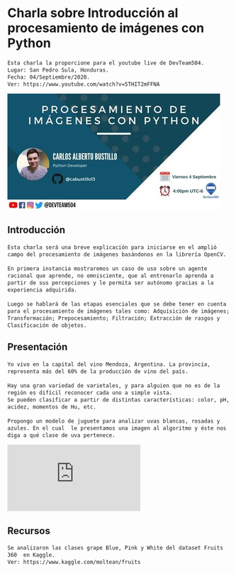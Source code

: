 # Charla sobre Introducción al procesamiento de imágenes con Python

```
Esta charla la proporcione para el youtube live de DevTeam504.
Lugar: San Pedro Sula, Honduras.
Fecha: 04/Septiembre/2020.
Ver: https://www.youtube.com/watch?v=5THIT2mFFNA
```
![Foto anuncio Charla](https://github.com/cabustillo13/Charla-procesamiento-de-imagenes/blob/master/Recursos/charla.jpg)

## Introducción

```
Esta charla será una breve explicación para iniciarse en el amplió campo del procesamiento de imágenes basándonos en la librería OpenCV.

En primera instancia mostraremos un caso de uso sobre un agente racional que aprende, no omnisciente, que al entrenarlo aprenda a partir de sus percepciones y le permita ser autónomo gracias a la experiencia adquirida.

Luego se hablará de las etapas esenciales que se debe tener en cuenta para el procesamiento de imágenes tales como: Adquisición de imágenes; Transformación; Prepocesamiento; Filtración; Extracción de rasgos y Clasificación de objetos.
```

## Presentación

```
Yo vivo en la capital del vino Mendoza, Argentina. La provincia, representa más del 60% de la producción de vino del país.

Hay una gran variedad de varietales, y para alguien que no es de la región es difícil reconocer cada uno a simple vista.
Se pueden clasificar a partir de distintas características: color, pH, acidez, momentos de Hu, etc.

Propongo un modelo de juguete para analizar uvas blancas, rosadas y azules. En el cual  le presentamos una imagen al algoritmo y éste nos diga a qué clase de uva pertenece.
```

![Ver Presentación](https://github.com/cabustillo13/Charla-procesamiento-de-imagenes/blob/master/Recursos/charla.pdf)

## Recursos

```
Se analizaron las clases grape Blue, Pink y White del dataset Fruits 360  en Kaggle.
Ver: https://www.kaggle.com/moltean/fruits
```

